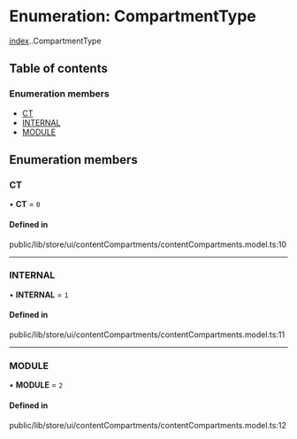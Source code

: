 # Enumeration: CompartmentType

[index](../wiki/index).[<internal>](../wiki/index.%3Cinternal%3E).CompartmentType

## Table of contents

### Enumeration members

- [CT](../wiki/index.%3Cinternal%3E.CompartmentType#ct)
- [INTERNAL](../wiki/index.%3Cinternal%3E.CompartmentType#internal)
- [MODULE](../wiki/index.%3Cinternal%3E.CompartmentType#module)

## Enumeration members

### CT

• **CT** = `0`

#### Defined in

public/lib/store/ui/contentCompartments/contentCompartments.model.ts:10

___

### INTERNAL

• **INTERNAL** = `1`

#### Defined in

public/lib/store/ui/contentCompartments/contentCompartments.model.ts:11

___

### MODULE

• **MODULE** = `2`

#### Defined in

public/lib/store/ui/contentCompartments/contentCompartments.model.ts:12
